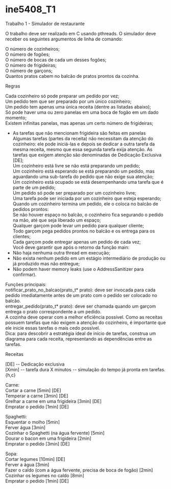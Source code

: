 # ine5408_T1

Trabalho 1 - Simulador de restaurante

O trabalho deve ser realizado em C usando pthreads. O simulador deve receber os seguintes argumentos de linha de comando:

 O número de cozinheiros;<br/>
 O número de fogões;<br/>
 O número de bocas de cada um desses fogões;<br/>
 O número de frigideiras;<br/>
 O número de garçons;<br/>
 Quantos pratos cabem no balcão de pratos prontos da cozinha.<br/>

Regras

Cada cozinheiro só pode preparar um pedido por vez;<br/>
Um pedido tem que ser preparado por um único cozinheiro;<br/>
Um pedido tem apenas uma única receita (dentre as listadas abaixo);<br/>
Só pode haver uma ou zero panelas em uma boca de fogão em um dado momento;<br/>
Existem infinitas panelas, mas apenas um certo número de frigideiras;<br/>
 - As tarefas que não mencionam frigideira são feitas em panelas<br/>
Algumas tarefas (partes da receita) não necessitam da atenção do cozinheiro: ele pode iniciá-las e depois se dedicar a outra tarefa da mesma receita, mesmo que essa segunda tarefa exija atenção. As tarefas que exigem atenção são denominadas de Dedicação Exclusiva [DE];<br/>
Um cozinheiro está livre se não está preparando um pedido;<br/>
Um cozinheiro está esperando se está preparando um pedido, mas aguardando uma sub-tarefa do pedido que não exige sua atenção;<br/>
Um cozinheiro está ocupado se está desempenhando uma tarefa que é parte de um pedido;<br/>
Um pedido só pode ser preparado por um cozinheiro livre;<br/>
Uma tarefa pode ser iniciada por um cozinheiro que esteja esperando;<br/>
Quando um cozinheiro termina um pedido, ele o coloca no balcão de pedidos prontos:<br/>
Se não houver espaço no balcão, o cozinheiro fica segurando o pedido na mão, até que seja liberado um espaço;<br/>
Qualquer garçom pode levar um pedido para qualquer cliente;<br/>
Todo garçom pega pedidos prontos no balcão e os entrega para os clientes;<br/>
Cada garçom pode entregar apenas um pedido de cada vez;<br/>
Você deve garantir que após o retorno da função main:<br/>
- Não haja nenhuma outra thread em execução;<br/>
- Não exista nenhum pedido em um estágio intermediário de produção ou já produzido mas não entregue;<br/>
- Não podem haver memory leaks (use o AddressSanitizer para confirmar).<br/>


Funções principais:<br/>
notificar_prato_no_balcao(prato_t* prato): deve ser invocada para cada pedido imediatamente antes de um prato com o pedido ser colocado no balcão.<br/>
entregar_pedido(prato_t* prato): deve ser chamada quando um garçom entrega o prato correspondente a um pedido.<br/>
A cozinha deve operar com a melhor eficiência possível. Como as receitas possuem tarefas que não exigem a atenção do cozinheiro, é importante que ele inicie essas tarefas o mais cedo possível.<br/>
Dica: para descobrir a estratégia ideal de início de tarefas, construa um diagrama para cada receita, representando as dependências entre as tarefas.<br/>

Receitas<br/>

[DE] -- Dedicação exclusiva<br/>
[Xmin] -- tarefa dura X minutos -- simulação do tempo já pronta em tarefas.{h,c}<br/>

Carne:<br/>
 Cortar a carne [5min] [DE]<br/>
 Temperar a carne [3min] [DE]<br/>
 Grelhar a carne em uma frigideira [3min] [DE]<br/>
 Empratar o pedido [1min] [DE]<br/>


Spaghetti:<br/>
Esquentar o molho [5min]<br/>
Ferver água [3min]<br/>
Cozinhar o Spaghetti (na água fervente) [5min]<br/>
Dourar o bacon em uma frigideira [2min]<br/>
Empratar o pedido [3min] [DE]<br/>


Sopa:<br/>
 Cortar legumes [10min] [DE]<br/>
 Ferver a água [3min]<br/>
 Fazer o caldo (com a água fervente, precisa de boca de fogão) [2min]<br/>
 Cozinhar os legumes no caldo [8min]<br/>
 Empratar o pedido [1min] [DE]<br/>



